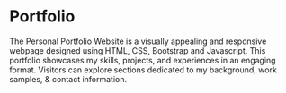 # Portfolio
The Personal Portfolio Website is a visually appealing and responsive webpage designed using HTML, CSS, Bootstrap and Javascript. This portfolio showcases my skills, projects, and experiences in an engaging format. Visitors can explore sections dedicated to my background, work samples, & contact information.
